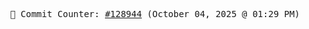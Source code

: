 <p align="center">
    <samp>
        📮 Commit Counter: <a href="https://github.com/Javascript-void0/Javascript-void0/commits/main">#128944</a> (October 04, 2025 @ 01:29 PM)
    </samp>
</p>